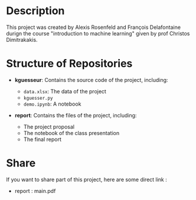 # Description 

This project was created by Alexis Rosenfeld and François Delafontaine durign the course "introduction to machine learning" given by prof Christos Dimitrakakis. 

# Structure of Repositories

- **kguesseur**: Contains the source code of the project, including:
  - `data.xlsx`: The data of the project
  - `kguesser.py`
  - `demo.ipynb`: A notebook

- **report**: Contains the files of the project, including:
  - The project proposal
  - The notebook of the class presentation
  - The final report

# Share
If you want to share part of this project, here are some direct link : 

- report : main.pdf 
